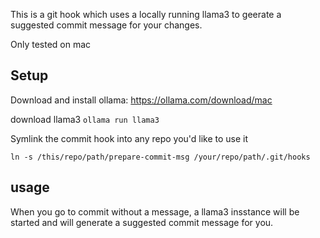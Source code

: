 This is a git hook which uses a locally running llama3 to geerate a suggested commit message for your
changes.

Only tested on mac

## Setup

Download and install ollama:
https://ollama.com/download/mac

download llama3
`ollama run llama3`

Symlink the commit hook into any repo you'd like to use it

`ln -s /this/repo/path/prepare-commit-msg /your/repo/path/.git/hooks`


## usage

When you go to commit without a message, a llama3 insstance will be started and will generate a suggested commit message for you.
